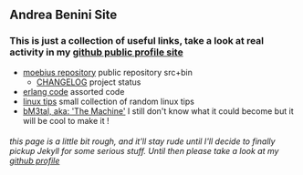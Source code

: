 ## Andrea Benini Site

### This is just a collection of useful links, take a look at real activity in my [github public profile site](https://github.com/andreabenini)


- [moebius repository](https://andreabenini.github.io/moebius/) public repository src+bin
  * [CHANGELOG](https://raw.githubusercontent.com/andreabenini/moebius/master/CHANGELOG) project status
- [erlang code](https://github.com/andreabenini/erlangCode) assorted code
- [linux tips](https://github.com/andreabenini/linux.tips) small collection of random linux tips
- [bM3tal, aka: 'The Machine'](https://github.com/andreabenini/bM3tal) I still don't know what it could become but it will be cool to make it !


###### this page is a little bit rough, and it'll stay rude until I'll decide to finally pickup Jekyll for some serious stuff. Until then please take a look at my [github profile](https://github.com/andreabenini)
